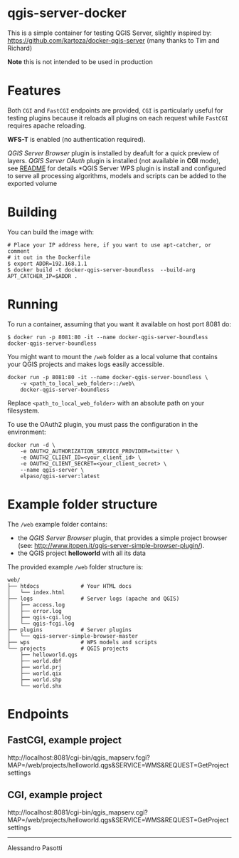 qgis-server-docker
============================

This is a simple container for testing QGIS Server, slightly inspired by:
https://github.com/kartoza/docker-qgis-server (many thanks to Tim and Richard)

**Note** this is not intended to be used in production

# Features

Both `CGI` and `FastCGI` endpoints are provided, `CGI` is particularly useful for testing
plugins because it reloads all plugins on each request while `FastCGI` requires
apache reloading.

**WFS-T** is enabled (no authentication required).

*QGIS Server Browser* plugin is installed by deafult for a quick preview of layers.
*QGIS Server OAuth* plugin is installed (not available in **CGI** mode), see [README](https://github.com/boundlessgeo/qgis-server-oauth2-auth-plugin/blob/master/README.rst) for details
*QGIS Server WPS plugin is install and configured to serve all processing algorithms, models and scripts can be added to the exported volume

# Building

You can build the image with:

```
# Place your IP address here, if you want to use apt-catcher, or comment
# it out in the Dockerfile
$ export ADDR=192.168.1.1
$ docker build -t docker-qgis-server-boundless  --build-arg APT_CATCHER_IP=$ADDR .
```

# Running

To run a container, assuming that you want it available on host port 8081 do:

```
$ docker run -p 8081:80 -it --name docker-qgis-server-boundless  docker-qgis-server-boundless
```

You might want to mount the `/web` folder as a local volume that contains your
QGIS projects and makes logs easily accessible.


```
docker run -p 8081:80 -it --name docker-qgis-server-boundless \
    -v <path_to_local_web_folder>::/web\
    docker-qgis-server-boundless
```

Replace ``<path_to_local_web_folder>`` with an absolute path on your
filesystem.

To use the OAuth2 plugin, you must pass the configuration in the environment:
```
docker run -d \
    -e OAUTH2_AUTHORIZATION_SERVICE_PROVIDER=twitter \
    -e OAUTH2_CLIENT_ID=<your_client_id> \
    -e OAUTH2_CLIENT_SECRET=<your_client_secret> \
    --name qgis-server \
    elpaso/qgis-server:latest
```

# Example folder structure


The `/web` example folder contains:

* the *QGIS Server Browser* plugin, that provides a simple project browser (see: http://www.itopen.it/qgis-server-simple-browser-plugin/).
* the QGIS project **helloworld** with all its data


The provided example `/web` folder structure is:

```
web/
├── htdocs             # Your HTML docs
│   └── index.html
├── logs               # Server logs (apache and QGIS)
│   ├── access.log
│   ├── error.log
│   ├── qgis-cgi.log
│   └── qgis-fcgi.log
├── plugins            # Server plugins
│   └── qgis-server-simple-browser-master
├── wps                # WPS models and scripts
└── projects           # QGIS projects
    ├── helloworld.qgs
    ├── world.dbf
    ├── world.prj
    ├── world.qix
    ├── world.shp
    └── world.shx
```


# Endpoints


## FastCGI, example project
http://localhost:8081/cgi-bin/qgis_mapserv.fcgi?MAP=/web/projects/helloworld.qgs&SERVICE=WMS&REQUEST=GetProjectsettings
## CGI, example project
http://localhost:8081/cgi-bin/qgis_mapserv.cgi?MAP=/web/projects/helloworld.qgs&SERVICE=WMS&REQUEST=GetProjectsettings


------------------
Alessandro Pasotti

